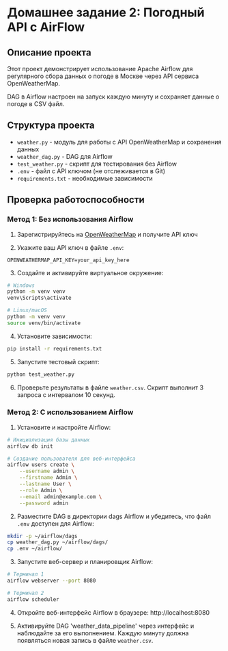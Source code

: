 # Домашнее задание 2: Погодный API с AirFlow

## Описание проекта

Этот проект демонстрирует использование Apache Airflow для регулярного сбора данных о погоде в Москве через API сервиса OpenWeatherMap.

DAG в Airflow настроен на запуск каждую минуту и сохраняет данные о погоде в CSV файл.

## Структура проекта

- `weather.py` - модуль для работы с API OpenWeatherMap и сохранения данных
- `weather_dag.py` - DAG для Airflow
- `test_weather.py` - скрипт для тестирования без Airflow
- `.env` - файл с API ключом (не отслеживается в Git)
- `requirements.txt` - необходимые зависимости

## Проверка работоспособности

### Метод 1: Без использования Airflow

1. Зарегистрируйтесь на [OpenWeatherMap](https://openweathermap.org/) и получите API ключ

2. Укажите ваш API ключ в файле `.env`:
```
OPENWEATHERMAP_API_KEY=your_api_key_here
```

3. Создайте и активируйте виртуальное окружение:
```bash
# Windows
python -m venv venv
venv\Scripts\activate

# Linux/macOS
python -m venv venv
source venv/bin/activate
```

4. Установите зависимости:
```bash
pip install -r requirements.txt
```

5. Запустите тестовый скрипт:
```bash
python test_weather.py
```

6. Проверьте результаты в файле `weather.csv`. Скрипт выполнит 3 запроса с интервалом 10 секунд.

### Метод 2: С использованием Airflow

1. Установите и настройте Airflow:
```bash
# Инициализация базы данных
airflow db init

# Создание пользователя для веб-интерфейса
airflow users create \
    --username admin \
    --firstname Admin \
    --lastname User \
    --role Admin \
    --email admin@example.com \
    --password admin
```

2. Разместите DAG в директории dags Airflow и убедитесь, что файл `.env` доступен для Airflow:
```bash
mkdir -p ~/airflow/dags
cp weather_dag.py ~/airflow/dags/
cp .env ~/airflow/
```

3. Запустите веб-сервер и планировщик Airflow:
```bash
# Терминал 1
airflow webserver --port 8080

# Терминал 2
airflow scheduler
```

4. Откройте веб-интерфейс Airflow в браузере: http://localhost:8080

5. Активируйте DAG 'weather_data_pipeline' через интерфейс и наблюдайте за его выполнением. 
   Каждую минуту должна появляться новая запись в файле `weather.csv`. 